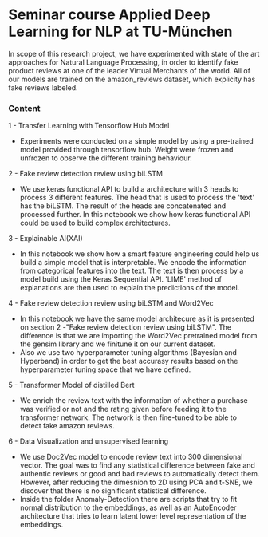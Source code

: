 #  Seminar course Applied Deep Learning for NLP at TU-München

In scope of this research project, we have experimented with state of the art approaches for Natural Language Processing, in order to identify fake product reviews at one of the leader Virtual Merchants of the world. All of our models are trained on the amazon_reviews dataset, which explicity has fake reviews labeled.

### Content

1 - Transfer Learning with Tensorflow Hub Model

- Experiments were conducted on a simple model by using a pre-trained model provided through tensorflow hub. Weight were frozen and unfrozen to observe the different training behaviour.

2 - Fake review detection review using biLSTM

- We use keras functional API to build a architecture with 3 heads to process 3 different features. The head that is used to process the 'text' has the biLSTM. The result of the heads are concatenated and processed further. In this notebook we show how keras functional API could be used to build complex architectures.

3 - Explainable AI(XAI)

- In this notebook we show how a smart feature engineering could help us build a simple model that is interpretable. We encode the information from categorical features into the text. The text is then process by a model build using the Keras Sequential API. 'LIME' method of explanations are then used to explain the predictions of the model.

4 - Fake review detection review using biLSTM and Word2Vec

- In this notebook we have the same model architecure as it is presented on section  2 -"Fake review detection review using biLSTM". The difference is that we are importing the Word2Vec pretrained model from the gensim library and we finitune it on our current dataset. 
- Also we use two hyperparameter tuning algorithms (Bayesian and Hyperband) in order to get the best accurasy results based on the hyperparameter tuning space that we have defined. 


5 - Transformer Model of distilled Bert

- We enrich the review text with the information of whether a purchase was verified or not and the rating given before feeding it to the transformer network. The network is then fine-tuned to be able to detect fake amazon reviews.

6 - Data Visualization and unsupervised learning

- We use Doc2Vec model to encode review text into 300 dimensional vector. The goal was to find any statistical difference between fake and authentic reviews or good and bad reviews to automatically detect them. However, after reducing the dimesnion to 2D using PCA and t-SNE, we discover that there is no significant statistical difference.
- Inside the folder Anomaly-Detection there are scripts that try to fit normal distribution to the embeddings, as well as an AutoEncoder architecture that tries to learn latent lower level representation of the embeddings.
